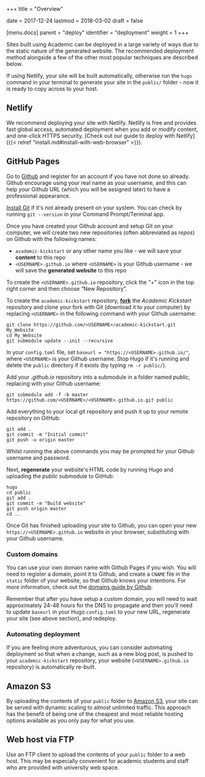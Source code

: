 +++
title = "Overview"

date = 2017-12-24
lastmod = 2018-03-02
draft = false

[menu.docs]
    parent = "deploy"
    identifier = "deployment"
    weight = 1
+++

Sites built using Academic can be deployed in a large variety of ways due to the static nature of the generated website. The recommended deployment method alongside a few of the other most popular techniques are described below.

If using Netlify, your site will be built automatically, otherwise run the `hugo` command in your terminal to generate your site in the `public/` folder - now it is ready to copy across to your host.

## Netlify

We recommend deploying your site with Netlify. Netlify is free and provides fast global access, automated deployment when you add or modify content, and one-click HTTPS security. [Check out our guide to deploy with Netlify]({{< relref "install.md#install-with-web-browser" >}}).

## GitHub Pages

Go to [Github](http://www.github.com/) and register for an account if you have not done so already. Github encourage using your real name as your username, and this can help your Github URL (which you will be assigned later) to have a professional appearance.

[Install Git](https://help.github.com/articles/set-up-git/) if it's not already present on your system. You can check by running `git --version` in your Command Prompt/Terminal app.

Once you have created your Github account and setup Git on your computer, we will create two new repositories (often abbreviated as *repos*) on Github with the following names:
                                                                    
- `academic-kickstart` or any other name you like - we will save your **content** to this repo
- `<USERNAME>.github.io` where `<USERNAME>` is your Github username - we will save the **generated website** to this repo

To create the `<USERNAME>.github.io` repository, click the "+" icon in the top right corner and then choose “New Repository”.
 
To create the `academic-kickstart` repository, [**fork**](https://github.com/sourcethemes/academic-kickstart#fork-destination-box) the *Academic Kickstart* repository and clone your fork with Git (download it to your computer) by replacing `<USERNAME>` in the following command with your Github username: 
                                         
    git clone https://github.com/<USERNAME>/academic-kickstart.git My_Website
    cd My_Website
    git submodule update --init --recursive
                                             
In your `config.toml` file, set `baseurl = "https://<USERNAME>.github.io/"`, where `<USERNAME>` is your Github username. Stop Hugo if it's running and delete the `public` directory if it exists (by typing `rm -r public/`).

Add your *<USERNAME>.github.io* repository into a submodule in a folder named *public*, replacing *<USERNAME>* with your Github username:

    git submodule add -f -b master https://github.com/<USERNAME>/<USERNAME>.github.io.git public

Add everything to your local git repository and push it up to your remote repository on GitHub:

    git add .
    git commit -m "Initial commit"
    git push -u origin master

Whilst running the above commands you may be prompted for your Github username and password.

Next, **regenerate** your website's HTML code by running Hugo and uploading the *public* submodule to GitHub:

    hugo
    cd public
    git add .
    git commit -m "Build website"
    git push origin master
    cd ..

Once Git has finished uploading your site to Github, you can open your new `https://<USERNAME>.github.io` website in your browser, substituting *<USERNAME>* with your Github username.

### Custom domains

You can use your own domain name with Github Pages if you wish. You will need to register a domain, point it to Github, and create a `CNAME` file in the `static` folder of your website, so that Github knows your intentions. For more information, check out the [domains guide by Github](https://help.github.com/articles/setting-up-a-custom-domain-with-github-pages/).

Remember that after you have setup a custom domain, you will need to wait approximately 24-48 hours for the DNS to propagate and then you'll need to update `baseurl` in your Hugo `config.toml` to your new URL, regenerate your site (see above section), and redeploy.

### Automating deployment

If you are feeling more adventurous, you can consider automating deployment so that when a change, such as a new blog post, is pushed to your `academic-kickstart` repository, your website (`<USERNAME>.github.io` repository) is automatically re-built.

## Amazon S3

By uploading the contents of your `public` folder to [Amazon S3](https://aws.amazon.com/s3/), your site can be served with dynamic scaling to almost unlimited traffic. This approach has the benefit of being one of the cheapest and most reliable hosting options available as you only pay for what you use.

## Web host via FTP

Use an FTP client to upload the contents of your `public` folder to a web host. This may be especially convenient for academic students and staff who are provided with university web space. 

